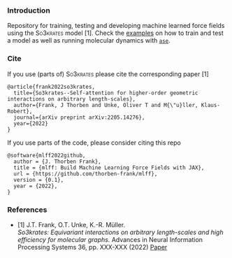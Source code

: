 ### Introduction
Repository for training, testing and developing machine learned force fields using the 
<span style="font-variant:small-caps;">So3krates</span> model [1]. Check the
[examples](https://github.com/thorben-frank/mlff/tree/v0.1/mlff/examples) on how to train and test a model as well as 
running molecular dynamics with [`ase`](https://wiki.fysik.dtu.dk/ase/).

### Cite
If you use (parts of) <span style="font-variant:small-caps;">So3krates</span> please cite the corresponding paper [1]
```
@article{frank2022so3krates,
  title={So3krates--Self-attention for higher-order geometric interactions on arbitrary length-scales},
  author={Frank, J Thorben and Unke, Oliver T and M{\"u}ller, Klaus-Robert},
  journal={arXiv preprint arXiv:2205.14276},
  year={2022}
}
```
If you use parts of the code, please consider citing this repo
```
@software{mlff2022github,
  author = {J. Thorben Frank},
  title = {mlff: Build Machine Learning Force Fields with JAX},
  url = {https://github.com/thorben-frank/mlff},
  version = {0.1},
  year = {2022},
}
```
### References
* [1] J.T. Frank, O.T. Unke, K.-R. Müller.  
*So3krates: Equivariant interactions on arbitrary length-scales and high efficiency for molecular graphs.* 
Advances in Neural Information Processing Systems 36, pp. XXX-XXX (2022) [Paper](https://arxiv.org/abs/2205.14276)
